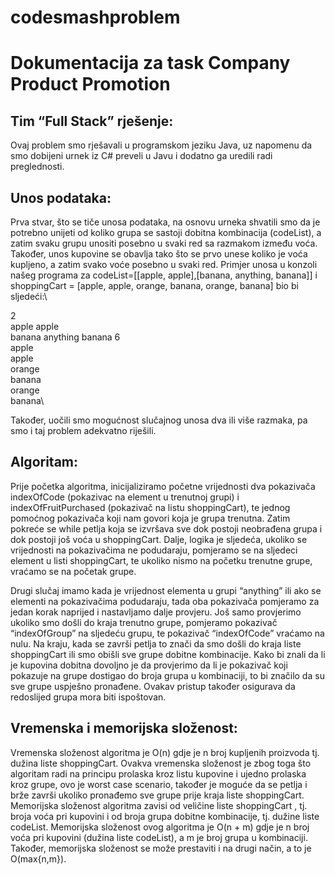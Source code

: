 # codesmashproblem
# Dokumentacija za task Company Product Promotion
## Tim “Full Stack” rješenje:
Ovaj problem smo rješavali u programskom jeziku Java, uz napomenu da smo dobijeni urnek iz C# preveli u Javu i dodatno ga uredili radi preglednosti.

## Unos podataka:

Prva stvar, što se tiče unosa podataka, na osnovu urneka shvatili smo da je potrebno unijeti od koliko grupa se sastoji dobitna kombinacija (codeList), a zatim svaku grupu unositi posebno u svaki red sa razmakom između voća. Također, unos kupovine se obavlja tako što se prvo unese koliko je voća kupljeno, a zatim svako voće posebno u svaki red.
Primjer unosa u konzoli našeg programa za codeList=[[apple, apple],[banana, anything, banana]] i shoppingCart = [apple, apple, orange, banana, orange, banana] bio bi sljedeći:\

2\
apple apple\
banana anything banana 6\
apple\
apple\
orange\
banana\
orange\
banana\

Također, uočili smo mogućnost slučajnog unosa dva ili više razmaka, pa smo i taj problem adekvatno riješili.

## Algoritam:

Prije početka algoritma, inicijaliziramo početne vrijednosti dva pokazivača indexOfCode (pokazivac na element u trenutnoj grupi) i indexOfFruitPurchased (pokazivač na listu shoppingCart), te jednog pomoćnog pokazivača koji nam govori koja je grupa trenutna. Zatim pokreće se while petlja koja se izvršava sve dok postoji neobrađena grupa i dok postoji još voća u shoppingCart.
Dalje, logika je sljedeća, ukoliko se vrijednosti na pokazivačima ne podudaraju, pomjeramo se na sljedeci element u listi shoppingCart, te ukoliko nismo na početku trenutne grupe, vraćamo se na početak grupe.

Drugi slučaj imamo kada je vrijednost elementa u grupi “anything” ili ako se elementi na pokazivačima podudaraju, tada oba pokazivača pomjeramo za jedan korak naprijed i nastavljamo dalje provjeru.
Još samo provjerimo ukoliko smo došli do kraja trenutno grupe, pomjeramo pokazivač “indexOfGroup” na sljedeću grupu, te pokazivač “indexOfCode” vraćamo na nulu.
Na kraju, kada se završi petlja to znači da smo došli do kraja liste shoppingCart ili smo obišli sve grupe dobitne kombinacije. Kako bi znali da li je kupovina dobitna dovoljno je da provjerimo da li je pokazivač koji pokazuje na grupe dostigao do broja grupa u kombinaciji, to bi značilo da su sve grupe uspješno pronađene.
Ovakav pristup također osigurava da redoslijed grupa mora biti ispoštovan.

## Vremenska i memorijska složenost:

Vremenska složenost algoritma je O(n) gdje je n broj kupljenih proizvoda tj. dužina liste shoppingCart. Ovakva vremenska složenost je zbog toga što algoritam radi na principu prolaska kroz listu kupovine i ujedno prolaska kroz grupe, ovo je worst case scenario, također je moguće da se petlja i brže završi ukoliko pronađemo sve grupe prije kraja liste shoppingCart.
Memorijska složenost algoritma zavisi od veličine liste shoppingCart , tj. broja voća pri kupovini i od broja grupa dobitne kombinacije, tj. dužine liste codeList. Memorijska složenost ovog algoritma je O(n + m) gdje je n broj voća pri kupovini (dužina liste codeList), a m je broj grupa u kombinaciji. Također, memorijska složenost se može prestaviti i na drugi način, a to je O(max{n,m}).
